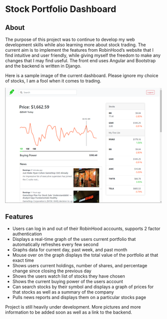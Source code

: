 # Stock Portfolio Dashboard

## About
The purpose of this project was to continue to develop my web development skills while also learning more about stock trading. 
The current aim is to implement the features from RobinHood’s website that I find intuitive and user friendly, while giving myself the freedom to make any changes that I may find useful. The front end uses Angular and Bootstrap and the backend is written in Django.

Here is a sample image of the current dashboard. Please ignore my choice of stocks, I am a fool when it comes to trading.

![Image of Dashboard](https://github.com/AlecWilliams/robinhood-dashboard-frontend/blob/master/src/assets/images/dashboard_img.PNG)

## Features
* Users can log in and out of their RobinHood accounts, supports 2 factor authentication
* Displays a real-time graph of the users current portfolio that automatically refreshes every few second
* Graphs data for current day, past week, and past month
* Mouse over on the graph displays the total value of the portfolio at that exact time
* Shows users current holdings, number of shares, and percentage change since closing the previous day
* Shows the users watch list of stocks they have chosen
* Shows the current buying power of the users account
* Can search stocks by their symbol and displays a graph of prices for that stocks as well as a summary of the company
* Pulls news reports and displays them on a particular stocks page

Project is still heavily under development. More pictures and more information to be added soon as well as a link to the backend.
